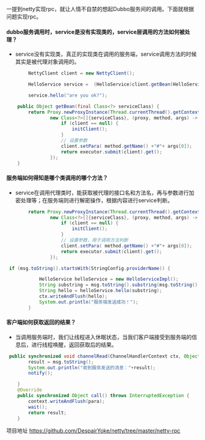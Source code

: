 一提到netty实现rpc，就让人情不自禁的想起Dubbo服务间的调用。下面就根据问题实现rpc。

#### dubbo服务调用时，service是没有实现类的，service层调用的方法如何被处理？
- service没有实现类，真正的实现类在调用的服务端，service调用方法的时候其实是被代理对象调用的。
```java
        NettyClient client = new NettyClient();

        HelloService service =  (HelloService)client.getBean(HelloService.class);

        service.hello("are you ok?");
```
```java
    public Object getBean(final Class<?> serviceClass) {
        return Proxy.newProxyInstance(Thread.currentThread().getContextClassLoader(),
                new Class<?>[]{serviceClass}, (proxy, method, args) -> {
                    if (client == null) {
                        initClient();
                    }
                    // 设置参数
                    client.setPara( method.getName() +"#"+ args[0]);
                    return executor.submit(client).get();
                });
    }
```
#### 服务端如何得知是哪个类调用的哪个方法？
- service在调用代理类时，能获取被代理的接口名和方法名，再与参数进行加密处理等；在服务端则进行解密操作，根据内容进行service判断。
```java
        return Proxy.newProxyInstance(Thread.currentThread().getContextClassLoader(),
                new Class<?>[]{serviceClass}, (proxy, method, args) -> {
                    if (client == null) {
                        initClient();
                    }
                    // 设置参数，用于调用方法判断
                    client.setPara( method.getName() +"#"+ args[0]);
                    return executor.submit(client).get();
                });
```
```java
 if (msg.toString().startsWith(StringConfig.providerName)) {

            HelloService helloService = new HelloServiceImpl();
            String substring = msg.toString().substring(msg.toString().lastIndexOf("#"));
            String hello = helloService.hello(substring);
            ctx.writeAndFlush(hello);
            System.out.println("服务端发送成功！");
        }
```
#### 客户端如何获取返回的结果？
- 当调用服务端时，我们让线程进入休眠状态，当我们客户端接受到服务端的信息后，进行线程唤醒，返回获取后的结果。
```java
 public synchronized void channelRead(ChannelHandlerContext ctx, Object msg){
        result = msg.toString();
        System.out.println("收到服务发送的消息："+result);
        notify();

    }
    @Override
    public synchronized Object call() throws InterruptedException {
        context.writeAndFlush(para);
        wait();
        return result;
    }
```
项目地址 https://github.com/DespairYoke/netty/tree/master/netty-rpc